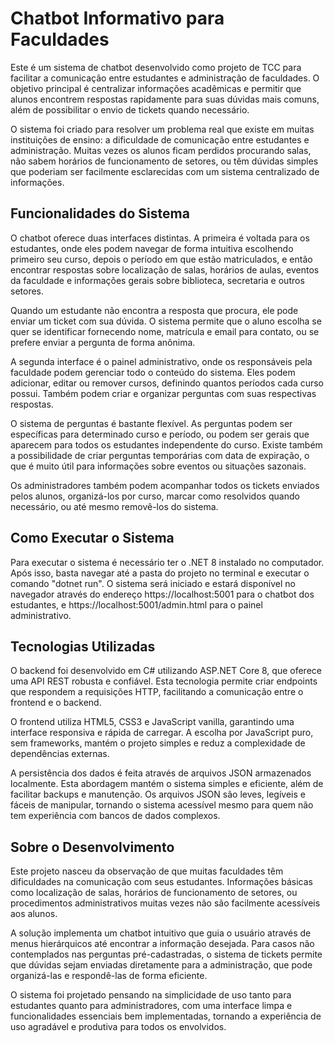 # Chatbot Informativo para Faculdades

Este é um sistema de chatbot desenvolvido como projeto de TCC para facilitar a comunicação entre estudantes e administração de faculdades. O objetivo principal é centralizar informações acadêmicas e permitir que alunos encontrem respostas rapidamente para suas dúvidas mais comuns, além de possibilitar o envio de tickets quando necessário.

O sistema foi criado para resolver um problema real que existe em muitas instituições de ensino: a dificuldade de comunicação entre estudantes e administração. Muitas vezes os alunos ficam perdidos procurando salas, não sabem horários de funcionamento de setores, ou têm dúvidas simples que poderiam ser facilmente esclarecidas com um sistema centralizado de informações.

## Funcionalidades do Sistema

O chatbot oferece duas interfaces distintas. A primeira é voltada para os estudantes, onde eles podem navegar de forma intuitiva escolhendo primeiro seu curso, depois o período em que estão matriculados, e então encontrar respostas sobre localização de salas, horários de aulas, eventos da faculdade e informações gerais sobre biblioteca, secretaria e outros setores.

Quando um estudante não encontra a resposta que procura, ele pode enviar um ticket com sua dúvida. O sistema permite que o aluno escolha se quer se identificar fornecendo nome, matrícula e email para contato, ou se prefere enviar a pergunta de forma anônima.

A segunda interface é o painel administrativo, onde os responsáveis pela faculdade podem gerenciar todo o conteúdo do sistema. Eles podem adicionar, editar ou remover cursos, definindo quantos períodos cada curso possui. Também podem criar e organizar perguntas com suas respectivas respostas.

O sistema de perguntas é bastante flexível. As perguntas podem ser específicas para determinado curso e período, ou podem ser gerais que aparecem para todos os estudantes independente do curso. Existe também a possibilidade de criar perguntas temporárias com data de expiração, o que é muito útil para informações sobre eventos ou situações sazonais.

Os administradores também podem acompanhar todos os tickets enviados pelos alunos, organizá-los por curso, marcar como resolvidos quando necessário, ou até mesmo removê-los do sistema.

## Como Executar o Sistema

Para executar o sistema é necessário ter o .NET 8 instalado no computador. Após isso, basta navegar até a pasta do projeto no terminal e executar o comando "dotnet run". O sistema será iniciado e estará disponível no navegador através do endereço https://localhost:5001 para o chatbot dos estudantes, e https://localhost:5001/admin.html para o painel administrativo.

## Tecnologias Utilizadas

O backend foi desenvolvido em C# utilizando ASP.NET Core 8, que oferece uma API REST robusta e confiável. Esta tecnologia permite criar endpoints que respondem a requisições HTTP, facilitando a comunicação entre o frontend e o backend.

O frontend utiliza HTML5, CSS3 e JavaScript vanilla, garantindo uma interface responsiva e rápida de carregar. A escolha por JavaScript puro, sem frameworks, mantém o projeto simples e reduz a complexidade de dependências externas.

A persistência dos dados é feita através de arquivos JSON armazenados localmente. Esta abordagem mantém o sistema simples e eficiente, além de facilitar backups e manutenção. Os arquivos JSON são leves, legíveis e fáceis de manipular, tornando o sistema acessível mesmo para quem não tem experiência com bancos de dados complexos.

## Sobre o Desenvolvimento

Este projeto nasceu da observação de que muitas faculdades têm dificuldades na comunicação com seus estudantes. Informações básicas como localização de salas, horários de funcionamento de setores, ou procedimentos administrativos muitas vezes não são facilmente acessíveis aos alunos.

A solução implementa um chatbot intuitivo que guia o usuário através de menus hierárquicos até encontrar a informação desejada. Para casos não contemplados nas perguntas pré-cadastradas, o sistema de tickets permite que dúvidas sejam enviadas diretamente para a administração, que pode organizá-las e respondê-las de forma eficiente.

O sistema foi projetado pensando na simplicidade de uso tanto para estudantes quanto para administradores, com uma interface limpa e funcionalidades essenciais bem implementadas, tornando a experiência de uso agradável e produtiva para todos os envolvidos.